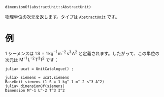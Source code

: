 ```
dimensionOf(abstractUnit::AbstractUnit)
```

物理単位の次元を返します。タイプは [`AbstractUnit`](@ref) です。

# 例

1 シーメンスは $1\,\mathrm{S} = 1\,\mathrm{kg}^{-1}\,\mathrm{m}^{-2}\,\mathrm{s}^3\,\mathrm{A}^2$ と定義されます。したがって、この単位の次元は $\mathrm{M}^{-1}\,\mathrm{L}^{-2}\,\mathrm{T}^3\,\mathrm{I}^2$ です：

```jldoctest
julia> ucat = UnitCatalogue() ;

julia> siemens = ucat.siemens
BaseUnit siemens (1 S = 1 kg^-1 m^-2 s^3 A^2)
julia> dimensionOf(siemens)
Dimension M^-1 L^-2 T^3 I^2
```
